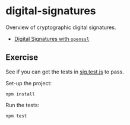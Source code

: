 # digital-signatures

Overview of cryptographic digital signatures.

- [Digital Signatures with `openssl`](./openssl.md)

## Exercise

See if you can get the tests in [sig.test.js](./__tests__/sig.test.js) to pass.

Set-up the project:

```
npm install
```

Run the tests:

```
npm test
```

